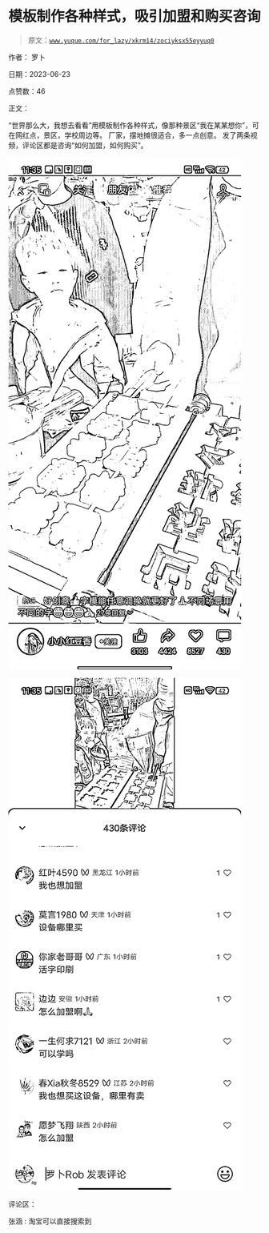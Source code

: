 # 模板制作各种样式，吸引加盟和购买咨询

> 原文：[`www.yuque.com/for_lazy/xkrm14/zociyksx55eyyuq0`](https://www.yuque.com/for_lazy/xkrm14/zociyksx55eyyuq0)

作者： 罗卜

日期：2023-06-23

点赞数：46

正文：

“世界那么大，我想去看看”用模板制作各种样式，像那种景区“我在某某想你”，可在网红点，景区，学校周边等。 厂家，摆地摊很适合，多一点创意。 发了两条视频，评论区都是咨询“如何加盟，如何购买”。

![](img/5f96729faeea5d13d779c5c61bad04c6.png)  

![](img/4ee23985b269dfa33e773674c251021e.png)  

评论区：

张涵 : 淘宝可以直接搜索到



